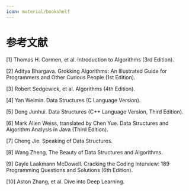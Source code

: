```yaml
---
icon: material/bookshelf
---
```


# 参考文献

[1] Thomas H. Cormen, et al. Introduction to Algorithms (3rd Edition).

[2] Aditya Bhargava. Grokking Algorithms: An Illustrated Guide for Programmers and Other Curious People (1st Edition).

[3] Robert Sedgewick, et al. Algorithms (4th Edition).

[4] Yan Weimin. Data Structures (C Language Version).

[5] Deng Junhui. Data Structures (C++ Language Version, Third Edition).

[6] Mark Allen Weiss, translated by Chen Yue. Data Structures and Algorithm Analysis in Java (Third Edition).

[7] Cheng Jie. Speaking of Data Structures.

[8] Wang Zheng. The Beauty of Data Structures and Algorithms.

[9] Gayle Laakmann McDowell. Cracking the Coding Interview: 189 Programming Questions and Solutions (6th Edition).

[10] Aston Zhang, et al. Dive into Deep Learning.